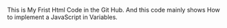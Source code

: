 This is My Frist Html Code in the Git Hub.
And this code mainly shows How to implement a  JavaScript in Variables.
